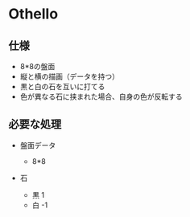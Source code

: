 # Othello

## 仕様
- 8*8の盤面
- 縦と横の描画（データを持つ）
- 黒と白の石を互いに打てる
- 色が異なる石に挟まれた場合、自身の色が反転する

## 必要な処理
- 盤面データ
  - 8*8

- 石
  - 黒 1
  - 白 -1